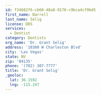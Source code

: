 ```yaml
---
id: f34682f6-cb60-48a8-9176-c9bca4cf9bd5
first_name: Darrell
last_name: Selig
license: DDS
services:
  - Dentist
category: Dentists
org_name: 'Dr. Grant Selig'
address: '10300 W Charleston Blvd'
city: 'Las Vegas'
state: NV
zip: '89135'
phone: '(702) 307-7777'
title: 'Dr. Grant Selig'
_geoloc:
  lat: 36.1592
  lng: -115.247
---
```

